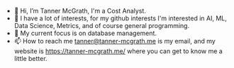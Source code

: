 - 👋 Hi, I’m Tanner McGrath, I'm a Cost Analyst.
- 👀 I have a lot of interests, for my github interests I'm interested in AI, ML, Data Science, Metrics, and of course general programming. 
- 🌱 My current focus is on database management.
- 📫 How to reach me tanner@tanner-mcgrath.me is my email, and my website is https://tanner-mcgrath.me/ where you can get to know me a little better.

<!---
tanner-malt/tanner-malt is a ✨ special ✨ repository because its `README.md` (this file) appears on your GitHub profile.
You can click the Preview link to take a look at your changes.
--->
